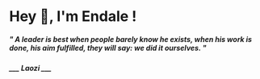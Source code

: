 <h1 title="head"> Hey 👋, I'm Endale !</h1>

**<h5><i>" A leader is best when people barely know he exists, when his work is done, his aim fulfilled, they will say: we did it ourselves. "</i></h5>**

*<b>___ Laozi ___</b>*
